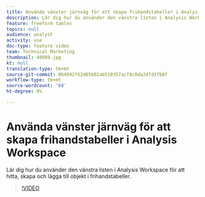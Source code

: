 ```yaml
---
title: Använda vänster järnväg för att skapa frihandstabeller i Analysis Workspace
description: Lär dig hur du använder den vänstra listen i Analysis Workspace för att hitta, skapa och lägga till objekt i frihandstabeller.
feature: freeform tables
topics: null
audience: analyst
activity: use
doc-type: feature video
team: Technical Marketing
thumbnail: 40089.jpg
kt: null
translation-type: tm+mt
source-git-commit: 0b4092f62d05b02ab510357acf8c0da2dfd3fb0f
workflow-type: tm+mt
source-wordcount: '60'
ht-degree: 0%

---
```



# Använda vänster järnväg för att skapa frihandstabeller i Analysis Workspace

Lär dig hur du använder den vänstra listen i Analysis Workspace för att hitta, skapa och lägga till objekt i frihandstabeller.

>[!VIDEO](https://video.tv.adobe.com/v/40089/?quality=12&learn=on)
